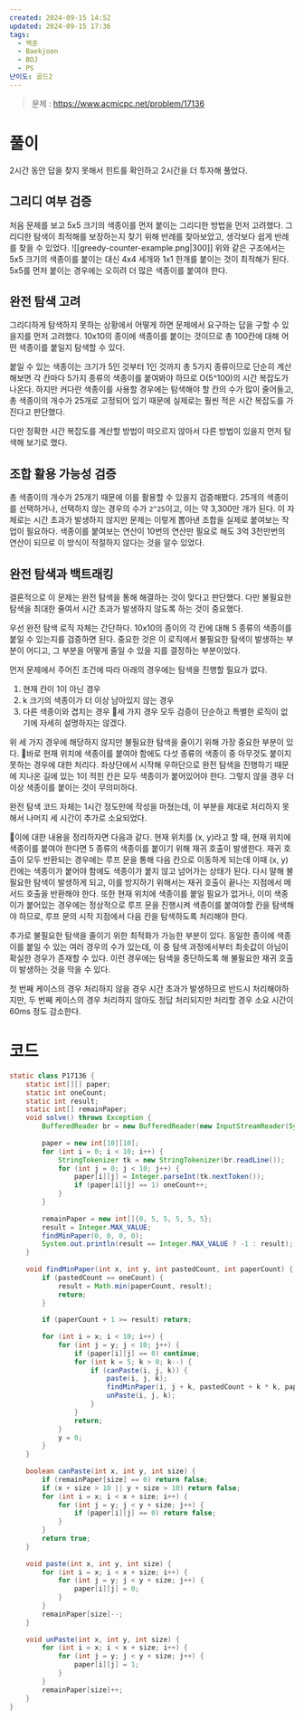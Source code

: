 ```yaml
---
created: 2024-09-15 14:52
updated: 2024-09-15 17:36
tags:
  - 백준
  - Baekjoon
  - BOJ
  - PS
난이도: 골드2
---
```

> 문제 : https://www.acmicpc.net/problem/17136

# 풀이
2시간 동안 답을 찾지 못해서 힌트를 확인하고 2시간을 더 투자해 풀었다.
## 그리디 여부 검증
처음 문제를 보고 5x5 크기의 색종이를 먼저 붙이는 그리디한 방법을 먼저 고려했다.
그리디한 탐색이 최적해를 보장하는지 찾기 위해 반례를 찾아보았고, 생각보다 쉽게 반례를 찾을 수 있었다.
![[greedy-counter-example.png|300]]
위와 같은 구조에서는 5x5 크기의 색종이를 붙이는 대신 4x4 세개와 1x1 한개를 붙이는 것이 최적해가 된다.
5x5를 먼저 붙이는 경우에는 오히려 더 많은 색종이를 붙여야 한다.
## 완전 탐색 고려
그리디하게 탐색하지 못하는 상황에서 어떻게 하면 문제에서 요구하는 답을 구할 수 있을지를 먼저 고려했다.
10x10의 종이에 색종이를 붙이는 것이므로 총 100칸에 대해 어떤 색종이를 붙일지 탐색할 수 있다.

붙일 수 있는 색종이는 크기가 5인 것부터 1인 것까지 총 5가지 종류이므로 단순히 계산해보면 각 칸마다 5가지 종류의 색종이를 붙여봐야 하므로 O(5^100)의 시간 복잡도가 나온다.
하지만 커다란 색종이를 사용할 경우에는 탐색해야 할 칸의 수가 많이 줄어들고, 총 색종이의 개수가 25개로 고정되어 있기 때문에 실제로는 훨씬 적은 시간 복잡도를 가진다고 판단했다.

다만 정확한 시간 복잡도를 계산할 방법이 떠오르지 않아서 다른 방법이 있을지 먼저 탐색해 보기로 했다.
## 조합 활용 가능성 검증
총 색종이의 개수가 25개기 때문에 이를 활용할 수 있을지 검증해봤다.
25개의 색종이를 선택하거나, 선택하지 않는 경우의 수가 `2^25`이고, 이는 약 3,300만 개가 된다.
이 자체로는 시간 초과가 발생하지 않지만 문제는 이렇게 뽑아낸 조합을 실제로 붙여보는 작업이 필요하다.
색종이를 붙여보는 연산이 10번의 연산만 필요로 해도 3억 3천만번의 연산이 되므로 이 방식이 적절하지 않다는 것을 알수 있었다.
## 완전 탐색과 백트래킹
결론적으로 이 문제는 완전 탐색을 통해 해결하는 것이 맞다고 판단했다. 다만 불필요한 탐색을 최대한 줄여서 시간 초과가 발생하지 않도록 하는 것이 중요했다.

우선 완전 탐색 로직 자체는 간단하다. 10x10의 종이의 각 칸에 대해 5 종류의 색종이를 붙일 수 있는지를 검증하면 된다.
중요한 것은 이 로직에서 불필요한 탐색이 발생하는 부분이 어디고, 그 부분을 어떻게 줄일 수 있을 지를 결정하는 부분이었다.

먼저 문제에서 주어진 조건에 따라 아래의 경우에는 탐색을 진행할 필요가 없다.
1. 현재 칸이 1이 아닌 경우
2. k 크기의 색종이가 더 이상 남아있지 않는 경우
3. 다른 색종이와 겹치는 경우
세 가지 경우 모두 검증이 단순하고 특별한 로직이 없기에 자세히 설명하지는 않겠다.

위 세 가지 경우에 해당하지 않지만 불필요한 탐색을 줄이기 위해 가장 중요한 부분이 있다.
바로 현재 위치에 색종이를 붙여야 함에도 다섯 종류의 색종이 중 아무것도 붙이지 못하는 경우에 대한 처리다.
좌상단에서 시작해 우하단으로 완전 탐색을 진행하기 때문에 지나온 길에 있는 1이 적힌 칸은 모두 색종이가 붙어있어야 한다. 그렇지 않을 경우 더 이상 색종이를 붙이는 것이 무의미하다.

완전 탐색 코드 자체는 1시간 정도만에 작성을 마쳤는데, 이 부분을 제대로 처리하지 못해서 나머지 세 시간이 추가로 소요되었다.

이에 대한 내용을 정리하자면 다음과 같다.
현재 위치를 (x, y)라고 할 때, 현재 위치에 색종이를 붙여야 한다면 5 종류의 색종이를 붙이기 위해 재귀 호출이 발생한다.
재귀 호출이 모두 반환되는 경우에는 루프 문을 통해 다음 칸으로 이동하게 되는데 이때 (x, y) 칸에는 색종이가 붙어야 함에도 색종이가 붙지 않고 넘어가는 상태가 된다.
다시 말해 불필요한 탐색이 발생하게 되고, 이를 방지하기 위해서는 재귀 호출이 끝나는 지점에서 메서드 호출을 반환해야 한다.
또한 현재 위치에 색종이를 붙일 필요가 없거나, 이미 색종이가 붙어있는 경우에는 정상적으로 루프 문을 진행시켜 색종이를 붙여야할 칸을 탐색해야 하므로, 루프 문의 시작 지점에서 다음 칸을 탐색하도록 처리해야 한다.

추가로 불필요한 탐색을 줄이기 위한 최적화가 가능한 부분이 있다.
동일한 종이에 색종이를 붙일 수 있는 여러 경우의 수가 있는데, 이 중 탐색 과정에서부터 최솟값이 아님이 확실한 경우가 존재할 수 있다.
이런 경우에는 탐색을 중단하도록 해 불필요한 재귀 호출이 발생하는 것을 막을 수 있다.

첫 번째 케이스의 경우 처리하지 않을 경우 시간 초과가 발생하므로 반드시 처리해야하지만, 두 번째 케이스의 경우 처리하지 않아도 정답 처리되지만 처리할 경우 소요 시간이 60ms 정도 감소한다.
# 코드
```java
static class P17136 {  
    static int[][] paper;  
    static int oneCount;  
    static int result;  
    static int[] remainPaper;  
    void solve() throws Exception {  
        BufferedReader br = new BufferedReader(new InputStreamReader(System.in));  
  
        paper = new int[10][10];  
        for (int i = 0; i < 10; i++) {  
            StringTokenizer tk = new StringTokenizer(br.readLine());  
            for (int j = 0; j < 10; j++) {  
                paper[i][j] = Integer.parseInt(tk.nextToken());  
                if (paper[i][j] == 1) oneCount++;  
            }  
        }  
  
        remainPaper = new int[]{0, 5, 5, 5, 5, 5};  
        result = Integer.MAX_VALUE;  
        findMinPaper(0, 0, 0, 0);  
        System.out.println(result == Integer.MAX_VALUE ? -1 : result);  
    }  
  
    void findMinPaper(int x, int y, int pastedCount, int paperCount) {  
        if (pastedCount == oneCount) {  
            result = Math.min(paperCount, result);  
            return;  
        }  
  
        if (paperCount + 1 >= result) return;  
  
        for (int i = x; i < 10; i++) {  
            for (int j = y; j < 10; j++) {  
                if (paper[i][j] == 0) continue;  
                for (int k = 5; k > 0; k--) {  
                    if (canPaste(i, j, k)) {  
                        paste(i, j, k);  
                        findMinPaper(i, j + k, pastedCount + k * k, paperCount + 1);  
                        unPaste(i, j, k);  
                    }  
                }  
                return;  
            }  
            y = 0;  
        }  
    }  
  
    boolean canPaste(int x, int y, int size) {  
        if (remainPaper[size] == 0) return false;  
        if (x + size > 10 || y + size > 10) return false;  
        for (int i = x; i < x + size; i++) {  
            for (int j = y; j < y + size; j++) {  
                if (paper[i][j] == 0) return false;  
            }  
        }  
        return true;  
    }  
  
    void paste(int x, int y, int size) {  
        for (int i = x; i < x + size; i++) {  
            for (int j = y; j < y + size; j++) {  
                paper[i][j] = 0;  
            }  
        }  
        remainPaper[size]--;  
    }  
  
    void unPaste(int x, int y, int size) {  
        for (int i = x; i < x + size; i++) {  
            for (int j = y; j < y + size; j++) {  
                paper[i][j] = 1;  
            }  
        }  
        remainPaper[size]++;  
    }  
}
```